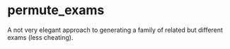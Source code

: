 # permute_exams
A not very elegant approach to generating a family of related but different exams (less cheating).
